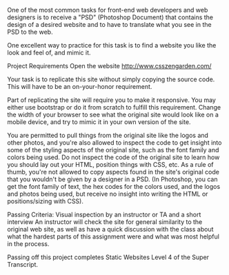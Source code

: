 One of the most common tasks for front-end web developers and web designers is to receive a "PSD" (Photoshop Document) that contains the design of a desired website and to have to translate what you see in the PSD to the web.

One excellent way to practice for this task is to find a website you like the look and feel of, and mimic it.

Project Requirements
Open the website http://www.csszengarden.com/

Your task is to replicate this site without simply copying the source code. This will have to be an on-your-honor requirement.

Part of replicating the site will require you to make it responsive. You may either use bootstrap or do it from scratch to fulfill this requirement. Change the width of your browser to see what the original site would look like on a mobile device, and try to mimic it in your own version of the site.

You are permitted to pull things from the original site like the logos and other photos, and you're also allowed to inspect the code to get insight into some of the styling aspects of the original site, such as the font family and colors being used. Do not inspect the code of the original site to learn how you should lay out your HTML, position things with CSS, etc. As a rule of thumb, you're not allowed to copy aspects found in the site's original code that you wouldn't be given by a designer in a PSD. (In Photoshop, you can get the font family of text, the hex codes for the colors used, and the logos and photos being used, but receive no insight into writing the HTML or positions/sizing with CSS).

Passing Criteria: Visual inspection by an instructor or TA and a short interview 
An instructor will check the site for general similarity to the original web site, as well as have a quick discussion with the class about what the hardest parts of this assignment were and what was most helpful in the process.

Passing off this project completes Static Websites Level 4 of the Super Transcript.